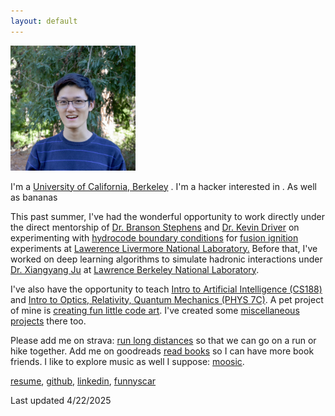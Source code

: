 ```yaml
---
layout: default
---
```



<!-- This will be the go blurb for your bio -->

<img src="assets/img/profile.jpeg" alt="drawing" width="200"/>

<!-- Current position and things happening in my life -->

I'm a  <a href="https://www.berkeley.edu/">University of California, Berkeley</a> . I'm a hacker interested in . As well as bananas

This past summer, I've had the wonderful opportunity to work directly under the direct mentorship of <a href="https://www.linkedin.com/in/branson-stephens-19b75855/">Dr. Branson Stephens</a> and <a href="http://militzer.berkeley.edu/~driver/">Dr. Kevin Driver</a> on experimenting with <a href="https://bucket.funnyscar.com/work/publications/llnl-poster-2024.pdf">hydrocode boundary conditions</a> for <a href="https://www.energy.gov/articles/doe-national-laboratory-makes-history-achieving-fusion-ignition">fusion ignition</a> experiments at <a href="https://www.llnl.gov/">Lawerence Livermore National Laboratory.</a> Before that, I've worked on deep learning algorithms to simulate hadronic interactions under <a href="https://xju2.github.io/students/">Dr. Xiangyang Ju</a> at <a href="https://www.physics.lbl.gov/">Lawrence Berkeley National Laboratory</a>. 

<!-- Show off some work -->

<!-- Teaching -->
<!-- Who I worked with, big names preferably -->

I've also have the opportunity to teach <a href="https://inst.eecs.berkeley.edu/~cs188/su24/staff/">Intro to Artificial Intelligence (CS188)</a> and <a href="">Intro to Optics, Relativity, Quantum Mechanics (PHYS 7C)</a>.
A pet project of mine is <a href="https://funnyscar.com/">creating fun little code art</a>. I've created some <a href="https://funnyscar.com/projects">miscellaneous projects</a> there too.


<!-- Hobbies, show that you're human and easy to get along and that they should reach out -->
Please add me on strava: <a href="https://www.athlinks.com/athletes/540536124/">run long distances</a> so that we can go on a run or hike together. Add me on goodreads <a href="https://www.goodreads.com/curtisjhu
">read books</a> so I can have more book friends. I like to explore music as well I suppose: <a href="https://instagram.com/curtisjhu">moosic</a>.

<a href="https://bucket.funnyscar.com/resumes/resume-jan.pdf">resume</a>,
<a href="https://github.com/curtisjhu">github</a>,
<a href="https://linkedin.com/in/curtisjhu">linkedin</a>,
<a href="https://funnyscar.com">funnyscar</a>

Last updated 4/22/2025